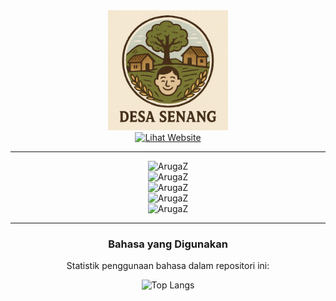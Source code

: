 <div align="center">
  
  <img width="192" title="Whatsapp-Bot-Multi-Device-Profile" src="https://github.com/JustKelompok/Website-Desa-Senang/blob/main/logo_desa.png"/>

</div>

<div align="center">
  
  <a href="https://desa-senang.my.id">
    <img title="Lihat Website" src="https://img.shields.io/badge/Lihat%20Website-green?colorA=%23ff0000&colorB=%23017e40&style=for-the-badge"></a>

</div>

---

<div align="center">  
  
  <img title="ArugaZ" src="https://img.shields.io/badge/AUTHOR-Muh Zacky Raihan.S-blue.svg?style=for-the-badge&logo=github"></a><br>
  <img title="ArugaZ" src="https://img.shields.io/badge/AUTHOR-Hilda Nurul Hidayat-blue.svg?style=for-the-badge&logo=github"></a><br>
  <img title="ArugaZ" src="https://img.shields.io/badge/AUTHOR-Mayrella D. Patioran-blue.svg?style=for-the-badge&logo=github"></a><br>
  <img title="ArugaZ" src="https://img.shields.io/badge/AUTHOR-Kurnia Aljawari-blue.svg?style=for-the-badge&logo=github"></a><br>
  <img title="ArugaZ" src="https://img.shields.io/badge/AUTHOR-Chakty Theo-blue.svg?style=for-the-badge&logo=github"></a>
  
</div>

---

<div align="center">
  
### Bahasa yang Digunakan

  Statistik penggunaan bahasa dalam repositori ini:

  ![Top Langs](https://github-readme-stats.vercel.app/api/top-langs/?username=JustKelompok&layout=compact&theme=default&repo=Website-Desa-Senang)

</div>
